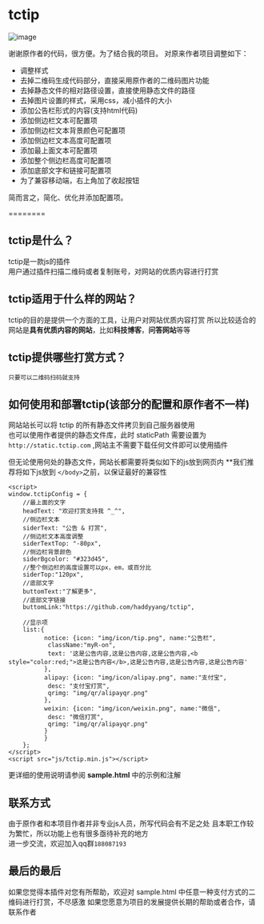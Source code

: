 tctip
========
![image](https://raw.githubusercontent.com/HaddyYang/tctip/master/show.jpg)

谢谢原作者的代码，很方便。为了结合我的项目。
对原来作者项目调整如下：

* 调整样式
* 去掉二维码生成代码部分，直接采用原作者的二维码图片功能
* 去掉静态文件的相对路径设置，直接使用静态文件的路径
* 去掉图片设置的样式，采用css，减小插件的大小
* 添加公告栏形式的内容(支持html代码)
* 添加侧边栏文本可配置项
* 添加侧边栏文本背景颜色可配置项
* 添加侧边栏文本高度可配置项
* 添加最上面文本可配置项
* 添加整个侧边栏高度可配置项
* 添加底部文字和链接可配置项
* 为了兼容移动端，右上角加了收起按钮

简而言之，简化、优化并添加配置项。

========
## tctip是什么？
tctip是一款js的插件  
用户通过插件扫描二维码或者复制账号，对网站的优质内容进行打赏  

## tctip适用于什么样的网站？
tctip的目的是提供一个方面的工具，让用户对网站优质内容打赏
所以比较适合的网站是**具有优质内容的网站**，比如**科技博客**，**问答网站**等等

## tctip提供哪些打赏方式？
	只要可以二维码扫码就支持

## 如何使用和部署tctip(该部分的配置和原作者不一样)

网站站长可以将 tctip 的所有静态文件拷贝到自己服务器使用  
也可以使用作者提供的静态文件库，此时 staticPath 需要设置为 `http://static.tctip.com` ,网站主不需要下载任何文件即可以使用插件  

但无论使用何处的静态文件，网站长都需要将类似如下的js放到网页内
**我们推荐将如下js放到 `</body>`之前，以保证最好的兼容性

```
<script>
window.tctipConfig = {
    //最上面的文字
    headText: "欢迎打赏支持我 ^_^",
    //侧边栏文本
    siderText: "公告 & 打赏",
    //侧边栏文本高度调整
    siderTextTop: "-80px",
    //侧边栏背景颜色
    siderBgcolor: "#323d45",
    //整个侧边栏的高度设置可以px，em，或百分比
    siderTop:"120px",
    //底部文字
    buttomText:"了解更多",
    //底部文字链接
    buttomLink:"https://github.com/haddyyang/tctip",

    //显示项
    list:{
          notice: {icon: "img/icon/tip.png", name:"公告栏", 
	  	   className:"myR-on", 
	  	   text: '这是公告内容,这是公告内容,这是公告内容,<b style="color:red;">这是公告内容</b>,这是公告内容,这是公告内容,这是公告内容'
		  },
          alipay: {icon: "img/icon/alipay.png", name:"支付宝", 
	  	   desc: "支付宝打赏", 
		   qrimg: "img/qr/alipayqr.png"
		  },
          weixin: {icon: "img/icon/weixin.png", name:"微信", 
	  	   desc: "微信打赏", 
		   qrimg: "img/qr/alipayqr.png"
		  }	
          }
    };
</script>
<script src="js/tctip.min.js"></script>
```
更详细的使用说明请参阅 **sample.html** 中的示例和注解

## 联系方式
由于原作者和本项目作者并非专业js人员，所写代码会有不足之处
且本职工作较为繁忙，所以功能上也有很多亟待补充的地方  
进一步交流，欢迎加入qq群`188087193`

## 最后的最后
如果您觉得本插件对您有所帮助，欢迎对 sample.html 中任意一种支付方式的二维码进行打赏，不尽感激
如果您愿意为项目的发展提供长期的帮助或者合作，请联系作者
